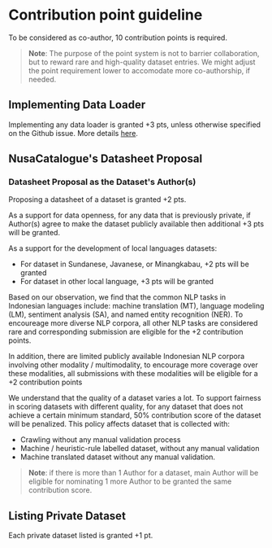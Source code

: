 # Contribution point guideline

To be considered as co-author, 10 contribution points is required.

> **Note**: The purpose of the point system is not to barrier collaboration, but to reward rare and high-quality dataset entries.
We might adjust the point requirement lower to accomodate more co-authorship, if needed.

## Implementing Data Loader

Implementing any data loader is granted +3 pts, unless otherwise specified on the Github issue.
More details [here](DATALOADER.md).

## NusaCatalogue's Datasheet Proposal

### Datasheet Proposal as the Dataset's Author(s)
Proposing a datasheet of a dataset is granted +2 pts.

As a support for data openness, for any data that is previously private, if Author(s) agree to make the dataset publicly available then additional +3 pts will be granted.

As a support for the development of local languages datasets:
- For dataset in Sundanese, Javanese, or Minangkabau, +2 pts will be granted
- For dataset in other local language, +3 pts will be granted

Based on our observation, we find that the common NLP tasks in Indonesian languages include: machine translation (MT), language modeling (LM), sentiment analysis (SA), and named entity recognition (NER). To encoureage more diverse NLP corpora, all other NLP tasks are considered rare and corresponding submission are eligible for the +2 contribution points. 

In addition, there are limited publicly available Indonesian NLP corpora involving other modality / multimodality, to encourage more coverage over these modalities, all submissions with these modalities will be eligible for a +2 contribution points

We understand that the quality of a dataset varies a lot. To support fairness in scoring datasets with different quality, for any dataset that does not achieve a certain minimum standard, 50% contribution score of the dataset will be penalized. This policy affects dataset that is collected with:
- Crawling without any manual validation process
- Machine / heuristic-rule labelled dataset, without any manual validation
- Machine translated dataset without any manual validation.

> **Note**: if there is more than 1 Author for a dataset, main Author will be eligible for nominating 1 more Author to be granted the same contribution score.

## Listing Private Dataset
Each private dataset listed is granted +1 pt.
